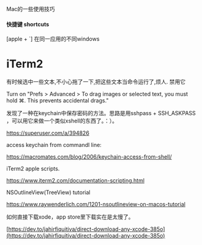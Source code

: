 Mac的一些使用技巧

#### 快捷键 shortcuts

[apple + `]  在同一应用的不同windows

# iTerm2

有时候选中一些文本,不小心拖了一下,把这些文本当命令运行了,烦人. 禁用它

Turn on "Prefs > Advanced > To drag images or selected text, you must hold ⌘. This prevents accidental drags."

发现了一种在keychain中保存密码的方法。思路是用sshpass + SSH_ASKPASS ，可以用它来做一个类似xshell的东西了。：）。

https://superuser.com/a/394826

access keychain from commandl line: 

https://macromates.com/blog/2006/keychain-access-from-shell/

iTerm2 apple scripts.

https://www.iterm2.com/documentation-scripting.html

 NSOutlineView(TreeView) tutorial

https://www.raywenderlich.com/1201-nsoutlineview-on-macos-tutorial





如何直接下载xode，app store里下载实在是太慢了。

[https://dev.to/jahirfiquitiva/direct-download-any-xcode-385o](https://dev.to/jahirfiquitiva/direct-download-any-xcode-385o)
